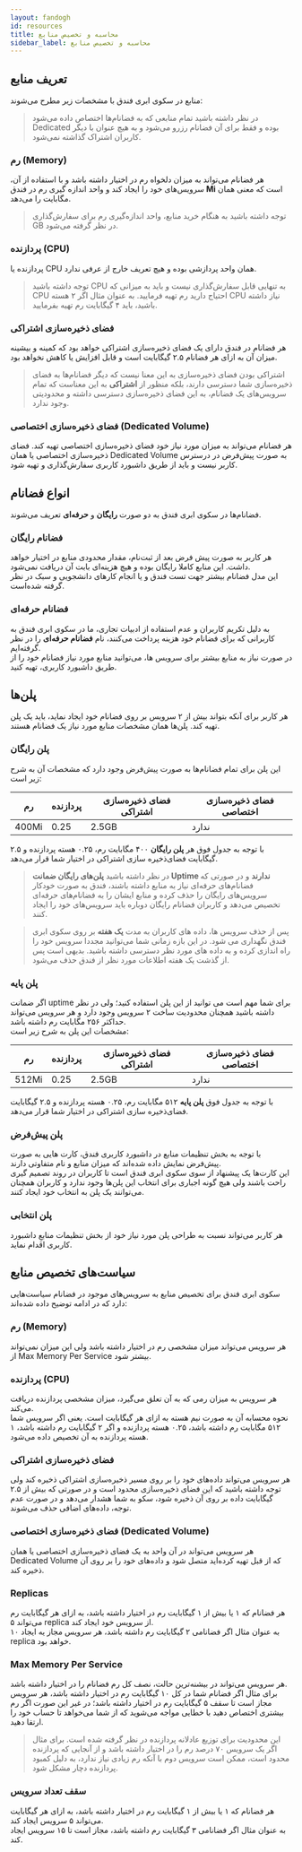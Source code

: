 ```yaml
---
layout: fandogh
id: resources
title: محاسبه و تخصیص منابع
sidebar_label: محاسبه و تخصیص منابع
---
```

## تعریف منابع

منابع در سکوی ابری فندق با مشخصات زیر مطرح می‌شوند:

> در نظر داشته باشید تمام منابعی که به فضانام‌ها اختصاص داده می‌شود Dedicated بوده و فقط برای آن فضانام رزرو می‌شود و به هیچ عنوان با دیگر کاربران اشتراک گذاشته نمی‌شود.

### رم (Memory)
هر فضانام می‌تواند به میزان دلخواه رم در اختیار داشته باشد و با استفاده از آن، سرویس‌های خود را ایجاد کند و واحد اندازه گیری رم در فندق **Mi** است که معنی همان مگابایت را می‌دهد.

> توجه داشته باشید به هنگام خرید منابع، واحد اندازه‌گیری رم برای سفارش‌گذاری GB در نظر گرفته می‌شود.

### پردازنده (CPU)
پردازنده یا CPU همان واحد پردازشی بوده و هیچ تعریف خارج از عرفی ندارد.

> توجه داشته باشید CPU به تنهایی قابل سفارش‌گذاری نیست و باید به میزانی که CPU احتیاج دارید رم تهیه فرمایید. به عنوان مثال اگر ۲ هسته CPU نیاز داشته باشید، باید ۴ گیگابایت رم تهیه بفرمایید.


### فضای ذخیره‌سازی اشتراکی

هر فضانام در فندق دارای یک فضای ذخیره‌سازی اشتراکی خواهد بود که کمینه و بیشینه میزان آن به ازای هر فضانام ۲.۵ گیگابایت است و قابل افزایش یا کاهش نخواهد بود.

> اشتراکی بودن فضای ذخیره‌سازی به این معنا نیست که دیگر فضانام‌ها به فضای ذخیره‌سازی شما دسترسی دارند، بلکه منظور از **اشتراکی** به این معناست که تمام سرویس‌های یک فضانام، به این فضای ذخیره‌سازی دسترسی داشته و محدودیتی وجود ندارد.


### فضای ذخیره‌سازی اختصاصی (‌Dedicated Volume)

هر فضانام می‌تواند به میزان مورد نیاز خود فضای ذخیره‌سازی اختصاصی تهیه کند. فضای ذخیره‌سازی اختصاصی یا همان Dedicated Volume به صورت پیش‌فرض در درسترس کاربر نیست و باید از طریق داشبورد کاربری سفارش‌گذاری و تهیه شود.

## انواع فضانام‌

فضانام‌ها در سکوی ابری فندق به دو صورت **رایگان** و **حرفه‌ای** تعریف ‌می‌شوند.

### فضانام رایگان
هر کاربر به صورت پیش فرض بعد از ثبت‌نام، مقدار محدودی منابع در اختیار خواهد داشت. این منابع کاملا رایگان بوده و هیچ هزینه‌ای بابت آن دریافت‌ نمی‌شود.\
این مدل فضانام بیشتر جهت تست فندق و یا انجام کارهای دانشجویی و سبک در نظر گرفته شده‌است.
 
### فضانام حرفه‌ای

به دلیل تکریم کاربران و عدم استفاده از ادبیات تجاری، ما در سکوی ابری فندق به کاربرانی که برای فضانام خود هزینه پرداخت می‌کنند، نام **فضانام حرفه‌ای** را در نظر گرفته‌ایم.\
در صورت نیاز به منابع بیشتر برای سرویس ها، می‌توانید منابع مورد نیاز فضانام خود را از طریق داشبورد کاربری، تهیه کنید.


## پلن‌ها

هر کاربر برای آنکه بتواند بیش از ۲ سرویس بر روی فضانام خود ایجاد نماید، باید یک پلن تهیه کند. پلن‌ها همان مشخصات منابع مورد نیاز یک فضانام هستند.

### پلن رایگان
این پلن برای تمام فضانام‌ها به صورت پیش‌فرض وجود دارد که مشخصات آن به شرح زیر است:

|رم|پردازنده|فضای ذخیره‌سازی اشتراکی|فضای ذخیره‌سازی اختصاصی|
|---	|---	|---	|---	|
|400Mi| 0.25| 2.5GB| ندارد|

 با توجه به جدول فوق هر **پلن رایگان** ۴۰۰ مگابایت رم، ۰.۲۵ هسته پردازنده و ۲.۵ گیگابایت فضای‌ذخیره سازی اشتراکی در اختیار شما قرار می‌دهد.

> در نظر داشته باشید **پلن‌های رایگان ضمانت Uptime ندارند** و در صورتی که فضانام‌های حرفه‌ای نیاز به منابع داشته باشند، فندق به صورت خودکار سرویس‌های رایگان را حذف کرده و منابع‌ ایشان را به فضانام‌های حرفه‌ای تخصیص می‌دهد و کاربران فضانام رایگان دوباره باید سرویس‌های خود را ایجاد کنند.

> پس از حذف سرویس ها، داده های کاربران به مدت **یک هفته** بر روی سکوی ابری فندق نگهداری می شود. در این بازه زمانی شما می‌توانید مجددا سرویس خود را راه اندازی کرده و به داده های مورد نظر دسترسی داشته باشید.  بدیهی است پس از گذشت یک هفته اطلاعات مورد نظر از فندق حذف می‌شود.

### پلن پایه
اگر ضمانت uptime برای شما مهم است می توانید از این پلن استفاده کنید؛ ولی در نظر داشته باشید همچنان محدودیت ساخت ۲ سرویس وجود دارد و هر سرویس می‌تواند حداکثر ۲۵۶ مگابایت رم داشته باشد.\
مشخصات این پلن به شرح زیر است:

|رم|پردازنده|فضای ذخیره‌سازی اشتراکی|فضای ذخیره‌سازی اختصاصی|
|---	|---	|---	|---	|
|512Mi| 0.25| 2.5GB| ندارد|

 با توجه به جدول فوق **پلن پایه** ۵۱۲ مگابایت رم، ۰.۲۵ هسته پردازنده و ۲.۵ گیگابایت فضای‌ذخیره سازی اشتراکی در اختیار شما قرار می‌دهد.
 
### پلن پیش‌فرض

با توجه به بخش تنظیمات منابع در داشبورد کاربری فندق، کارت هایی به صورت پیش‌فرض نمایش داده شده‌اند که میزان منابع و نام متفاوتی دارند.\
این کارت‌ها یک پیشنهاد از سوی سکوی ابری فندق است تا کاربران در روند تصمیم گیری راحت باشند ولی هیچ گونه اجباری برای انتخاب این پلن‌ها وجود ندارد و کاربران همچنان می‌توانند یک پلن به انتخاب خود ایجاد کنند.

### پلن انتخابی
هر کاربر می‌تواند نسبت به طراحی پلن‌ مورد نیاز خود از بخش تنظیمات منابعِ داشبورد کاربری اقدام نماید.


## سیاست‌های تخصیص منابع

سکوی ابری فندق برای تخصیص منابع به سرویس‌های موجود در فضانام سیاست‌هایی دارد که در ادامه توضیح داده شده‌اند:

### رم (Memory)
هر سرویس می‌تواند میزان مشخصی رم در اختیار داشته باشد ولی این میزان نمی‌تواند از Max Memory Per Service بیشتر شود.

### پردازنده (CPU)
هر سرویس به میزان رمی که به آن تعلق می‌گیرد، میزان مشخصی پردازنده دریافت‌ می‌کند.\
نحوه محسابه آن به صورت نیم هسته به ازای هر گیگابایت است. یعنی اگر سرویس شما ۵۱۲ مگابایت رم داشته باشد، ۰.۲۵ هسته پردازنده و اگر ۲ گیگابایت رم داشته باشد، ۱ هسته پردازنده به آن تخصیص داده می‌شود.

### فضای ذخیره‌سازی اشتراکی
هر سرویس‌ می‌تواند داده‌های خود را بر روی مسیر ذخیره‌سازی اشتراکی ذخیره کند ولی توجه داشته باشید که این فضای ذخیره‌سازی محدود است و در صورتی که بیش از ۲.۵ گیگابایت داده بر روی آن ذخیره شود، سکو به شما هشدار می‌دهد و در صورت عدم توجه، داده‌های اضافی حذف می‌شوند.

### فضای ذخیره‌سازی اختصاصی (Dedicated Volume)
هر سرویس می‌تواند در آن واحد به یک فضای ‌‌‌‌ذخیره‌سازی اختصاصی یا همان Dedicated Volume که از قبل تهیه کرده‌اید متصل شود و داده‌های خود را بر روی آن ذخیره کند.

### Replicas
هر فضانام که ۱ یا بیش از ۱ گیگابایت رم در اختیار داشته باشد، به ازای هر گیگابایت رم می‌تواند ۵ replica از سرویس خود ایجاد کند.\
به عنوان مثال اگر فضانامی ۲ گیگابایت رم داشته باشد، هر سرویس مجاز یه ایجاد ۱۰ replica خواهد بود.

### Max Memory Per Service
هر سرویس می‌تواند در بیشنه‌ترین حالت، نصف کل رم فضانام را در اختیار داشته باشد.\
برای مثال اگر فضانام شما در کل ۱۰ گیگابایت رم در اختیار داشته باشد، هر سرویس مجاز است تا سقف ۵ گیگابایت رم در اختیار داشته باشد؛ در غیر این صورت اگر رم بیشتری اختصاص دهید با خطایی مواجه می‌شوید که از شما می‌خواهد تا حساب خود را ارتقا دهید.

> این محدودیت برای توزیع عادلانه پردازنده در نظر گرفته شده است. برای مثال اگر یک سرویس ۷۰ درصد رم را در اختیار داشته باشد و از آنجایی که پردازنده محدود است، ممکن است سرویس دوم با آنکه رم زیادی نیاز ندارد، به دلیل کمبود پردازنده دچار مشکل شود.

### سقف تعداد سرویس
هر فضانام که ۱ یا بیش از ۱ گیگابایت رم در اختیار داشته باشد، به ازای هر گیگابایت می‌تواند ۵ سرویس ایجاد کند.\
به عنوان مثال اگر فضانامی ۳ گیگابایت رم داشته باشد، مجاز است تا ۱۵ سرویس ایجاد کند.
